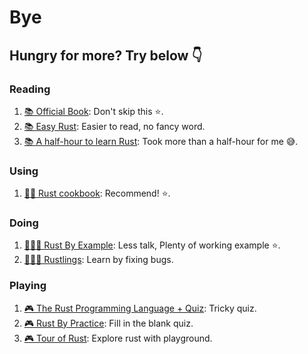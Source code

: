 # Bye

## Hungry for more? Try below 👇

### Reading

1. [📚 Official Book](https://doc.rust-lang.org/book/): Don't skip this ⭐️.
1. [📚 Easy Rust](https://dhghomon.github.io/easy_rust/Chapter_1.html): Easier to read, no fancy word.
1. [📚 A half-hour to learn Rust](https://fasterthanli.me/articles/a-half-hour-to-learn-rust): Took more than a half-hour for me 😅.

### Using

1. [👨‍🍳 Rust cookbook](https://rust-lang-nursery.github.io/rust-cookbook/intro.html): Recommend! ⭐️.

### Doing

1. [👨🏻‍💻 Rust By Example](https://doc.rust-lang.org/rust-by-example): Less talk, Plenty of working example ⭐️.
1. [👨🏻‍💻 Rustlings](https://github.com/rust-lang/rustlings): Learn by fixing bugs.

### Playing

1. [🎮 The Rust Programming Language + Quiz](https://rust-book.cs.brown.edu/): Tricky quiz.
1. [🎮 Rust By Practice](https://github.com/sunface/rust-by-practice): Fill in the blank quiz.
1. [🎮 Tour of Rust](https://tourofrust.com/): Explore rust with playground.
